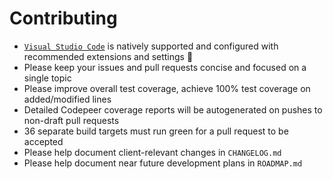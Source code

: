 # Contributing

* [`Visual Studio Code`](https://code.visualstudio.com) is natively supported and configured with recommended extensions and settings :tada:
* Please keep your issues and pull requests concise and focused on a single topic
* Please improve overall test coverage, achieve 100% test coverage on added/modified lines
* Detailed Codepeer coverage reports will be autogenerated on pushes to non-draft pull requests
* 36 separate build targets must run green for a pull request to be accepted
* Please help document client-relevant changes in `CHANGELOG.md`
* Please help document near future development plans in `ROADMAP.md`
